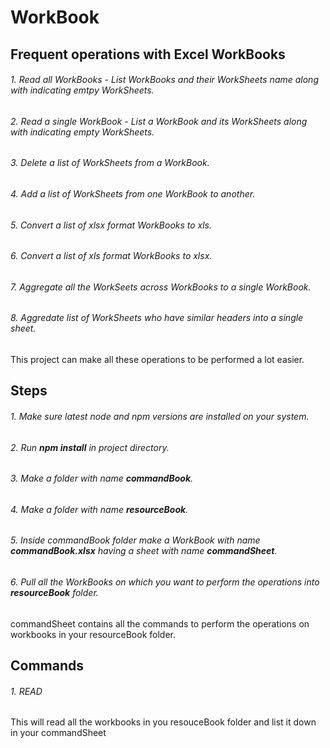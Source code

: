 # WorkBook

## Frequent operations with Excel WorkBooks  
###### 1. Read all WorkBooks - List WorkBooks and their WorkSheets name along with indicating emtpy WorkSheets.  
###### 2. Read a single WorkBook - List a WorkBook and its WorkSheets along with indicating empty WorkSheets.  
###### 3. Delete a list of WorkSheets from a WorkBook.  
###### 4. Add a list of WorkSheets from one WorkBook to another.  
###### 5. Convert a list of xlsx format WorkBooks to xls.  
###### 6. Convert a list of xls format WorkBooks to xlsx.  
###### 7. Aggregate all the WorkSeets across WorkBooks to a single WorkBook.  
###### 8. Aggredate list of WorkSheets who have similar headers into a single sheet.  

This project can make all these operations to be performed a lot easier.  

## Steps  
###### 1. Make sure latest node and npm versions are installed on your system.  
###### 2. Run **npm install** in project directory.  
###### 3. Make a folder with name **commandBook**.  
###### 4. Make a folder with name **resourceBook**.  
###### 5. Inside commandBook folder make a WorkBook with name **commandBook.xlsx** having a sheet with name **commandSheet**.  
###### 6. Pull all the WorkBooks on which you want to perform the operations into **resourceBook** folder.  

commandSheet contains all the commands to perform the operations on workbooks in your resourceBook folder.  

## Commands  

###### 1. READ  
This will read all the workbooks in you resouceBook folder and list it down in your commandSheet

